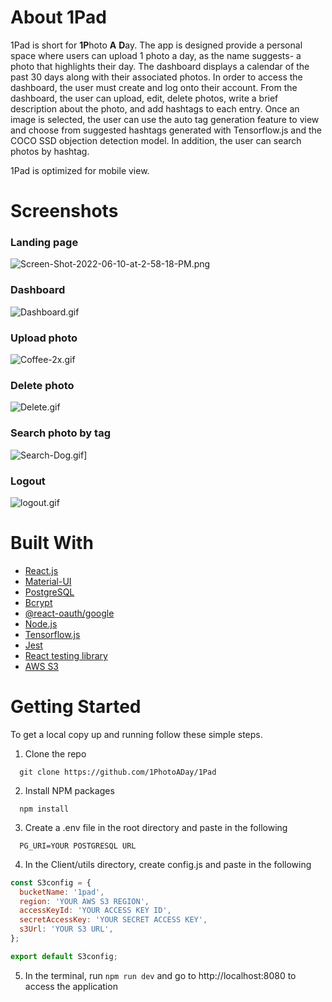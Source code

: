 # About 1Pad
1Pad is short for **1P**hoto **A** **D**ay. The app is designed provide a personal space where users can upload 1 photo a day, as the name suggests- a photo that highlights their day. The dashboard displays a calendar of the past 30 days along with their associated photos. In order to access the dashboard, the user must create and log onto their account. From the dashboard, the user can upload, edit, delete photos, write a brief description about the photo, and add hashtags to each entry. Once an image is selected, the user can use the auto tag generation feature to view and choose from suggested hashtags generated with Tensorflow.js and the COCO SSD objection detection model. In addition, the user can search photos by hashtag.

1Pad is optimized for mobile view.   

# Screenshots
### Landing page
![Screen-Shot-2022-06-10-at-2-58-18-PM.png](https://i.postimg.cc/V61GYPbd/Screen-Shot-2022-06-10-at-2-58-18-PM.png)

### Dashboard
![Dashboard.gif](https://i.postimg.cc/j5r28ZnH/Dashboard.gif)

### Upload photo
![Coffee-2x.gif](https://i.postimg.cc/VsDTL2Nh/Coffee-2x.gif)

### Delete photo
![Delete.gif](https://i.postimg.cc/FHrHJY5Z/Delete.gif)

### Search photo by tag
![Search-Dog.gif](https://i.postimg.cc/T3svY1Rh/Search-Dog.gif)]

### Logout
![logout.gif](https://i.postimg.cc/VkZmr4Ff/logout.gif)


# Built With
- [React.js](https://reactjs.org/)
- [Material-UI](https://mui.com/)
- [PostgreSQL](https://www.postgresql.org/)
- [Bcrypt](https://www.npmjs.com/package/bcrypt)
- [@react-oauth/google](https://www.npmjs.com/package/@react-oauth/google)
- [Node.js](https://nodejs.org/en/)
- [Tensorflow.js](https://www.npmjs.com/package/@tensorflow/tfjs)
- [Jest](https://jestjs.io/)
- [React testing library](https://testing-library.com/docs/react-testing-library/intro/)
- [AWS S3](https://aws.amazon.com/s3/)

# Getting Started
To get a local copy up and running follow these simple steps.
1. Clone the repo
```
  git clone https://github.com/1PhotoADay/1Pad
```
2. Install NPM packages
```
  npm install
```
3. Create a .env file in the root directory and paste in the following
``` 
  PG_URI=YOUR POSTGRESQL URL
```
4. In the Client/utils directory, create config.js and paste in the following
``` javascript
const S3config = {
  bucketName: '1pad',
  region: 'YOUR AWS S3 REGION',
  accessKeyId: 'YOUR ACCESS KEY ID',
  secretAccessKey: 'YOUR SECRET ACCESS KEY',
  s3Url: 'YOUR S3 URL',
};

export default S3config;
```
5. In the terminal, run `npm run dev` and go to http://localhost:8080 to access the application
